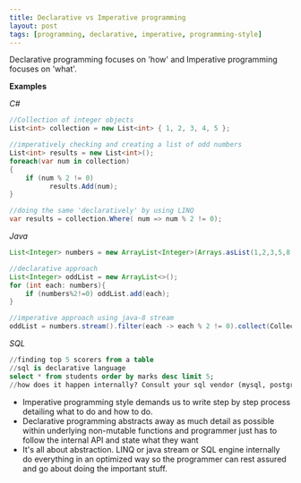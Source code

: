 ```yaml
---
title: Declarative vs Imperative programming
layout: post
tags: [programming, declarative, imperative, programming-style]
---
```


Declarative programming focuses on 'how' and Imperative programming focuses on 'what'.

**Examples**

*C#*

```csharp
//Collection of integer objects
List<int> collection = new List<int> { 1, 2, 3, 4, 5 };

//imperatively checking and creating a list of odd numbers
List<int> results = new List<int>();
foreach(var num in collection)
{
    if (num % 2 != 0)
          results.Add(num);
}

//doing the same 'declaratively' by using LINQ
var results = collection.Where( num => num % 2 != 0);
```

*Java*

```java
List<Integer> numbers = new ArrayList<Integer>(Arrays.asList(1,2,3,5,8,13,21));

//declarative approach
List<Integer> oddList = new ArrayList<>();
for (int each: numbers){
    if (numbers%2!=0) oddList.add(each);
}

//imperative approach using java-8 stream
oddList = numbers.stream().filter(each -> each % 2 != 0).collect(Collectors.toList());
```


*SQL*

```sql
//finding top 5 scorers from a table
//sql is declarative language
select * from students order by marks desc limit 5;
//how does it happen internally? Consult your sql vendor (mysql, postgresql)
```


- Imperative programming style demands us to write step by step process detailing what to do and how to do.
- Declarative programming abstracts away as much detail as possible within underlying non-mutable functions and programmer just has to follow the internal API and state what they want
- It's all about abstraction. LINQ or java stream or SQL engine internally do everything in an optimized way so the programmer can rest assured and go about doing the important stuff.